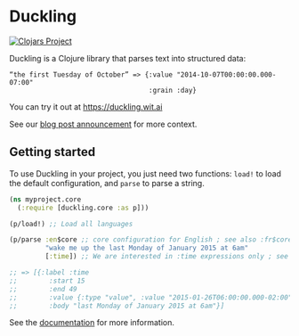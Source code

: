 # Duckling

[![Clojars Project](http://clojars.org/wit/duckling/latest-version.svg)](http://clojars.org/wit/duckling)

Duckling is a Clojure library that parses text into structured data:

    “the first Tuesday of October” => {:value "2014-10-07T00:00:00.000-07:00"
                                       :grain :day}


You can try it out at https://duckling.wit.ai

See our [blog post announcement](https://wit.ai/blog/2014/10/01/open-source-parser-duckling) for more context.

## Getting started

To use Duckling in your project, you just need two functions: `load!` to load the default configuration, and `parse` to parse a string.

```clojure
(ns myproject.core
  (:require [duckling.core :as p]))

(p/load!) ;; Load all languages

(p/parse :en$core ;; core configuration for English ; see also :fr$core, :es$core, :zh$core
         "wake me up the last Monday of January 2015 at 6am"
         [:time]) ;; We are interested in :time expressions only ; see also :duration, :temperature, etc.

;; => [{:label :time
;;        :start 15
;;        :end 49
;;        :value {:type "value", :value "2015-01-26T06:00:00.000-02:00", :grain :hour}
;;        :body "last Monday of January 2015 at 6am"}]
```

See the [documentation](https://duckling.wit.ai) for more information.
